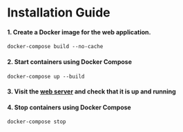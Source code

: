 # Installation Guide

#### 1. Create a Docker image for the web application.
```python3
docker-compose build --no-cache
```

#### 2. Start containers using Docker Compose
```python3
docker-compose up --build
```

#### 3. Visit the [web server](http://0.0.0.0:5000) and check that it is up and running

#### 4. Stop containers using Docker Compose
```python3
docker-compose stop
```
